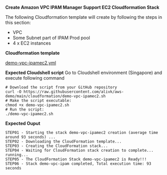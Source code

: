 **Create Amazon VPC IPAM Manager Support EC2 Cloudformation Stack**

The following Cloudformation template will create by following the steps in this section:

- VPC
- Some Subnet part of IPAM Prod pool
- 4 x EC2 instances

**Cloudformation template**

[demo-vpc-ipamec2.yml](demo-vpc-ipamec2.yml)

**Expected Cloudshell script**
Go to Cloudshell environment (Singapore) and execute following command

```
# Download the script from your GitHub repository
curl -O https://raw.githubusercontent.com/alivk/aws-demo/main/cloudformation/demo-vpc-ipamec2.sh
# Make the script executable:
chmod +x demo-vpc-ipamec2.sh
# Run the script:
./demo-vpc-ipamec2.sh
```

**Expected Ouput**
```
STEP01 - Starting the stack demo-vpc-ipamec2 creation (average time around 93 seconds) ...
STEP02 - Downloading the CloudFormation template...
STEP03 - Creating the CloudFormation stack...
STEP04 - Waiting for CloudFormation stack creation to complete... running... 
STEP05 - The CloudFormation Stack demo-vpc-ipamec2 is Ready!!!
STEP06 - Stack demo-vpc-ipam completed, Total execution time: 93 seconds
```
